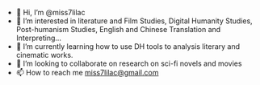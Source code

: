 - 👋 Hi, I’m @miss7lilac
- 👀 I’m interested in literature and Film Studies, Digital Humanity Studies, Post-humanism Studies, English and Chinese Translation and Interpreting...
- 🌱 I’m currently learning how to use DH tools to analysis literary and cinematic works.
- 💞️ I’m looking to collaborate on research on sci-fi novels and movies
- 📫 How to reach me miss7lilac@gmail.com

<!---
miss7lilac/miss7lilac is a ✨ special ✨ repository because its `README.md` (this file) appears on your GitHub profile.
You can click the Preview link to take a look at your changes.
--->
